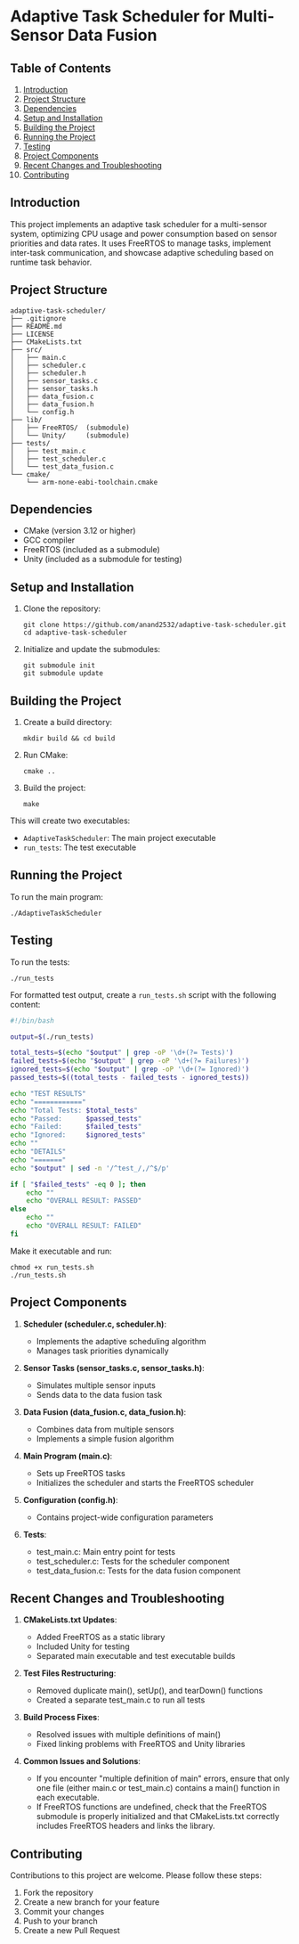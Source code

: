 # Adaptive Task Scheduler for Multi-Sensor Data Fusion

## Table of Contents
1. [Introduction](#introduction)
2. [Project Structure](#project-structure)
3. [Dependencies](#dependencies)
4. [Setup and Installation](#setup-and-installation)
5. [Building the Project](#building-the-project)
6. [Running the Project](#running-the-project)
7. [Testing](#testing)
8. [Project Components](#project-components)
9. [Recent Changes and Troubleshooting](#recent-changes-and-troubleshooting)
10. [Contributing](#contributing)

## Introduction

This project implements an adaptive task scheduler for a multi-sensor system, optimizing CPU usage and power consumption based on sensor priorities and data rates. It uses FreeRTOS to manage tasks, implement inter-task communication, and showcase adaptive scheduling based on runtime task behavior.

## Project Structure

```
adaptive-task-scheduler/
├── .gitignore
├── README.md
├── LICENSE
├── CMakeLists.txt
├── src/
│   ├── main.c
│   ├── scheduler.c
│   ├── scheduler.h
│   ├── sensor_tasks.c
│   ├── sensor_tasks.h
│   ├── data_fusion.c
│   ├── data_fusion.h
│   └── config.h
├── lib/
│   ├── FreeRTOS/  (submodule)
│   └── Unity/     (submodule)
├── tests/
│   ├── test_main.c
│   ├── test_scheduler.c
│   └── test_data_fusion.c
└── cmake/
    └── arm-none-eabi-toolchain.cmake
```

## Dependencies

- CMake (version 3.12 or higher)
- GCC compiler
- FreeRTOS (included as a submodule)
- Unity (included as a submodule for testing)

## Setup and Installation

1. Clone the repository:
   ```
   git clone https://github.com/anand2532/adaptive-task-scheduler.git
   cd adaptive-task-scheduler
   ```

2. Initialize and update the submodules:
   ```
   git submodule init
   git submodule update
   ```

## Building the Project

1. Create a build directory:
   ```
   mkdir build && cd build
   ```

2. Run CMake:
   ```
   cmake ..
   ```

3. Build the project:
   ```
   make
   ```

This will create two executables:
- `AdaptiveTaskScheduler`: The main project executable
- `run_tests`: The test executable

## Running the Project

To run the main program:
```
./AdaptiveTaskScheduler
```

## Testing

To run the tests:
```
./run_tests
```

For formatted test output, create a `run_tests.sh` script with the following content:

```bash
#!/bin/bash

output=$(./run_tests)

total_tests=$(echo "$output" | grep -oP '\d+(?= Tests)')
failed_tests=$(echo "$output" | grep -oP '\d+(?= Failures)')
ignored_tests=$(echo "$output" | grep -oP '\d+(?= Ignored)')
passed_tests=$((total_tests - failed_tests - ignored_tests))

echo "TEST RESULTS"
echo "============"
echo "Total Tests: $total_tests"
echo "Passed:      $passed_tests"
echo "Failed:      $failed_tests"
echo "Ignored:     $ignored_tests"
echo ""
echo "DETAILS"
echo "======="
echo "$output" | sed -n '/^test_/,/^$/p'

if [ "$failed_tests" -eq 0 ]; then
    echo ""
    echo "OVERALL RESULT: PASSED"
else
    echo ""
    echo "OVERALL RESULT: FAILED"
fi
```

Make it executable and run:
```
chmod +x run_tests.sh
./run_tests.sh
```

## Project Components

1. **Scheduler (scheduler.c, scheduler.h)**: 
   - Implements the adaptive scheduling algorithm
   - Manages task priorities dynamically

2. **Sensor Tasks (sensor_tasks.c, sensor_tasks.h)**:
   - Simulates multiple sensor inputs
   - Sends data to the data fusion task

3. **Data Fusion (data_fusion.c, data_fusion.h)**:
   - Combines data from multiple sensors
   - Implements a simple fusion algorithm

4. **Main Program (main.c)**:
   - Sets up FreeRTOS tasks
   - Initializes the scheduler and starts the FreeRTOS scheduler

5. **Configuration (config.h)**:
   - Contains project-wide configuration parameters

6. **Tests**:
   - test_main.c: Main entry point for tests
   - test_scheduler.c: Tests for the scheduler component
   - test_data_fusion.c: Tests for the data fusion component

## Recent Changes and Troubleshooting

1. **CMakeLists.txt Updates**:
   - Added FreeRTOS as a static library
   - Included Unity for testing
   - Separated main executable and test executable builds

2. **Test Files Restructuring**:
   - Removed duplicate main(), setUp(), and tearDown() functions
   - Created a separate test_main.c to run all tests

3. **Build Process Fixes**:
   - Resolved issues with multiple definitions of main()
   - Fixed linking problems with FreeRTOS and Unity libraries

4. **Common Issues and Solutions**:
   - If you encounter "multiple definition of main" errors, ensure that only one file (either main.c or test_main.c) contains a main() function in each executable.
   - If FreeRTOS functions are undefined, check that the FreeRTOS submodule is properly initialized and that CMakeLists.txt correctly includes FreeRTOS headers and links the library.

## Contributing

Contributions to this project are welcome. Please follow these steps:

1. Fork the repository
2. Create a new branch for your feature
3. Commit your changes
4. Push to your branch
5. Create a new Pull Request
